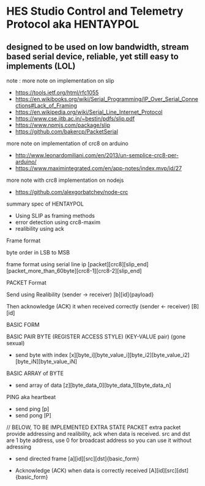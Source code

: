 # HES Studio Control and Telemetry Protocol aka HENTAYPOL
## designed to be used on low bandwidth, stream based serial device, reliable, yet still easy to implements (LOL)

note :
more note on implementation on slip
* https://tools.ietf.org/html/rfc1055
* https://en.wikibooks.org/wiki/Serial_Programming/IP_Over_Serial_Connections#Lack_of_Framing
* https://en.wikipedia.org/wiki/Serial_Line_Internet_Protocol
* https://www.cse.iitb.ac.in/~bestin/pdfs/slip.pdf
* https://www.npmjs.com/package/slip
* https://github.com/bakercp/PacketSerial

more note on implementation of crc8 on arduino
* http://www.leonardomiliani.com/en/2013/un-semplice-crc8-per-arduino/
* https://www.maximintegrated.com/en/app-notes/index.mvp/id/27

more note with crc8 implementation on nodejs
* https://github.com/alexgorbatchev/node-crc

summary spec of HENTAYPOL
 - Using SLIP as framing methods
 - error detection using crc8-maxim
 - realibility using ack

Frame format

byte order in LSB to MSB

frame format using serial line ip
[packet][crc8][slip_end]  
[packet_more_than_60byte][crc8-1][crc8-2][slip_end]

PACKET Format

Send using Realibility (sender ->  receiver)
    [b][id]{payload}

Then acknowledge (ACK) it when received correctly (sender <- receiver)
    [B][id]                      


BASIC FORM

BASIC PAIR BYTE (REGISTER ACCESS STYLE) (KEY-VALUE pair) (gone sexual)
- send byte with index 
    [x][byte_i][byte_value_i][byte_i2][byte_value_i2][byte_iN][byte_value_iN]

BASIC ARRAY of BYTE
- send array of data 
    [z][byte_data_0][byte_data_1][byte_data_n]
    
PING aka heartbeat
- send ping
   [p]
- send pong
   [P]


// BELOW, TO BE IMPLEMENTED
EXTRA STATE PACKET
extra packet provide addressing and realibility, ack when data is received.
src and dst are 1 byte address, use 0 for broadcast address so you can use it without adressing

- send directed frame
    [a][id][src][dst]{basic_form}

- Acknowledge (ACK) when data is correctly received
    [A][id][src][dst]{basic_form}
